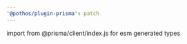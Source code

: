 ```yaml
---
'@pothos/plugin-prisma': patch
---
```


import from @prisma/client/index.js for esm generated types
